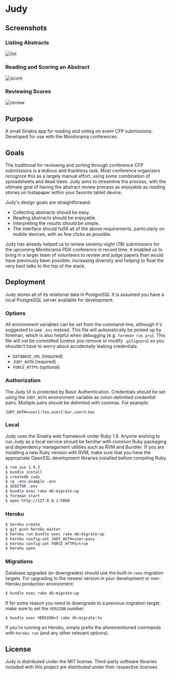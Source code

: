 # Judy

## Screenshots

### Listing Abstracts

![list](https://github.com/obfuscurity/judy/raw/master/screenshots/03_abstracts.png "List of Abstracts")

### Reading and Scoring an Abstract

![score](https://github.com/obfuscurity/judy/raw/master/screenshots/04_review.png "Reviewing an Abstract")

### Reviewing Scores

![review](https://github.com/obfuscurity/judy/raw/master/screenshots/05_results-mean.png "Scoring Results")

## Purpose

A small Sinatra app for reading and voting on event CFP submissions. Developed for use with the Monitorama conferences.

## Goals

The traditional for reviewing and sorting through conference CFP submissions is a tedious and thankless task. Most conference organizers recognize this as a largely manual effort, using some combination of spreadsheets and dead trees. Judy aims to streamline the process, with the ultimate goal of having the abstract review process as enjoyable as reading stories on Instapaper within your favorite tablet device.

Judy's design goals are straightforward:

* Collecting abstracts should be easy.
* Reading abstracts should be enjoyable.
* Interpreting the results should be simple.
* The interface should fulfill all of the above requirements, particularly on mobile devices, with as few clicks as possible.

Judy has already helped us to review seventy-eight (78) submissions for the upcoming Monitorama PDX conference in record time. It enabled us to bring in a larger team of volunteers to review and judge papers than would have previously been possible, increasing diversity and helping to float the very best talks to the top of the stack.

## Deployment

Judy stores all of its relational data in PostgreSQl. It is assumed you have a local PostgreSQL server available for development.

### Options

All environment variables can be set from the command-line, although it's suggested to use `.env` instead. This file will automatically be picked up by foreman, which is also helpful when debugging (e.g. `foreman run pry`). This file will not be committed (unless you remove or modify `.gitignore`) so you shouldn't have to worry about accidentally leaking credentials.

* `DATABASE_URL` (required)
* `JUDY_AUTH` (required)
* `FORCE_HTTPS` (optional)

### Authorization

The Judy UI is protected by Basic Authentication. Credentials should be set using the `JUDY_AUTH` environment variable as colon-delimited credential pairs. Multiple pairs should be delimited with commas. For example:

```
JUDY_AUTH=user1:foo,user2:bar,user3:baz
```

### Local

Judy uses the Sinatra web framework under Ruby 1.9. Anyone wishing to run Judy as a local service should be familiar with common Ruby packaging and dependency management utilities such as RVM and Bundler. If you are installing a new Ruby version with RVM, make sure that you have the appropriate OpenSSL development libraries installed before compiling Ruby.

```bash
$ rvm use 1.9.3
$ bundle install
$ createdb judy
$ cp .env.example .env
$ $EDITOR .env
$ bundle exec rake db:migrate:up
$ foreman start
$ open http://127.0.0.1:5000
```

### Heroku

```bash
$ heroku create
$ git push heroku master
$ heroku run bundle exec rake db:migrate:up
$ heroku config:set JUDY_AUTH=user:pass
$ heroku config:set FORCE_HTTPS=true
$ heroku open
```

### Migrations

Database upgrades (or downgrades) should use the built-in `rake` migration targets. For upgrading to the newest version in your development or non-Heroku production environment:

```bash
$ bundle exec rake db:migrate:up
```

If for some reason you need to downgrade to a previous migration target, make sure to set the `VERSION` number:

```bash
$ bundle exec VERSION=3 rake db:migrate:to
```

If you're running on Heroku, simply prefix the aforementioned commands with `heroku run` (and any other relevant options).

## License

Judy is distributed under the MIT license. Third-party software libraries included with this project are distributed under their respective licenses.
